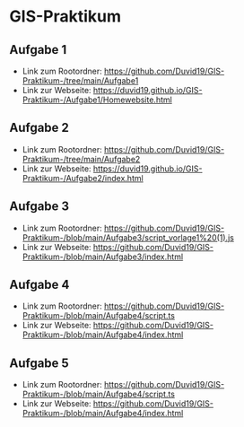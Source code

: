 # GIS-Praktikum 
 ## Aufgabe 1
 * Link zum Rootordner: https://github.com/Duvid19/GIS-Praktikum-/tree/main/Aufgabe1
 * Link zur Webseite: https://duvid19.github.io/GIS-Praktikum-/Aufgabe1/Homewebsite.html 
 
 ## Aufgabe 2
 * Link zum Rootordner: https://github.com/Duvid19/GIS-Praktikum-/tree/main/Aufgabe2
 * Link zur Webseite: https://duvid19.github.io/GIS-Praktikum-/Aufgabe2/index.html 

 ## Aufgabe 3
 * Link zum Rootordner: https://github.com/Duvid19/GIS-Praktikum-/blob/main/Aufgabe3/script_vorlage1%20(1).js
 * Link zur Webseite: https://github.com/Duvid19/GIS-Praktikum-/blob/main/Aufgabe3/index.html

 ## Aufgabe 4
 * Link zum Rootordner: https://github.com/Duvid19/GIS-Praktikum-/blob/main/Aufgabe4/script.ts
 * Link zur Webseite: https://github.com/Duvid19/GIS-Praktikum-/blob/main/Aufgabe4/index.html

 ## Aufgabe 5
 * Link zum Rootordner: https://github.com/Duvid19/GIS-Praktikum-/blob/main/Aufgabe4/script.ts
 * Link zur Webseite: https://github.com/Duvid19/GIS-Praktikum-/blob/main/Aufgabe4/index.html